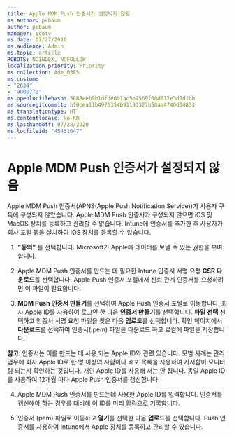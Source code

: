 ```yaml
---
title: Apple MDM Push 인증서가 설정되지 않음
ms.author: pebaum
author: pebaum
manager: scotv
ms.date: 07/27/2020
ms.audience: Admin
ms.topic: article
ROBOTS: NOINDEX, NOFOLLOW
localization_priority: Priority
ms.collection: Adm_O365
ms.custom:
- "2634"
- "9000770"
ms.openlocfilehash: 5888eeb9b1dfde0b1ac5e7569f00d812e3d9d1bb
ms.sourcegitcommit: b10cea11b4975354b91193327b58aa4740d34833
ms.translationtype: HT
ms.contentlocale: ko-KR
ms.lasthandoff: 07/28/2020
ms.locfileid: "45431647"
---
```

# <a name="apple-mdm-push-certificate-has-not-been-set-up"></a>Apple MDM Push 인증서가 설정되지 않음

Apple MDM Push 인증서(APNS(Apple Push Notification Service))가 사용자 구독에 구성되지 않았습니다. Apple MDM Push 인증서가 구성되지 않으면 iOS 및 MacOS 장치를 등록하고 관리할 수 없습니다. Intune에 인증서를 추가한 후 사용자가 회사 포털 앱을 설치하여 iOS 장치를 등록할 수 있습니다.

1. **"동의"** 를 선택합니다. Microsoft가 Apple에 데이터를 보낼 수 있는 권한을 부여합니다.

2. Apple MDM Push 인증서를 만드는 데 필요한 Intune 인증서 서명 요청 **CSR 다운로드**를 선택합니다. Apple Push 인증서 포털에서 신뢰 관계 인증서를 요청하려면 이 파일이 필요합니다.

3. **MDM Push 인증서 만들기**를 선택하여 Apple Push 인증서 포털로 이동합니다. 회사 Apple ID를 사용하여 로그인 한 다음 **인증서 만들기**를 선택합니다. **파일 선택** 선택하고 인증서 서명 요청 파일을 찾은 다음 **업로드**를 선택합니다. 확인 페이지에서 **다운로드**를 선택하여 인증서(.pem) 파일을 다운로드 하고 로컬에 파일을 저장합니다.
 
**참고**: 인증서는 이를 만드는 데 사용 되는 Apple ID와 관련 있습니다. 모범 사례는 관리 업무에 회사 Apple ID로 한 명 이상의 사람이나 배포 목록을 사용하여 사서함이 모니터링 되는지 확인하는 것입니다. 개인 Apple ID를 사용해 서는 안 됩니다. 동일 Apple ID를 사용하여 12개월 마다 Apple Push 인증서를 갱신합니다.
 
4. Apple MDM Push 인증서를 만드는데 사용한 Apple ID를 입력합니다. 인증서를 갱신해야 하는 경우를 대비해 이 ID를 미리 알림으로 기록합니다.

5. 인증서 (pem) 파일로 이동하고 **열기**를 선택한 다음 **업로드**를 선택합니다. Push 인증서를 사용하여 Intune에서 Apple 장치를 등록하고 관리할 수 있습니다.